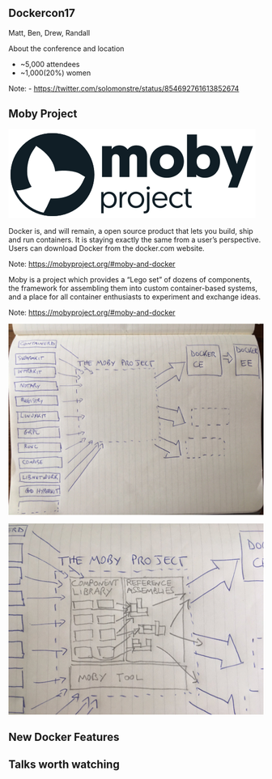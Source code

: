 Dockercon17
-----------
Matt, Ben, Drew, Randall


About the conference and location
- ~5,000 attendees
- ~1,000(20%) women

Note: - https://twitter.com/solomonstre/status/854692761613852674



Moby Project
------------

![](dockercon17/moby-project-logo.png)


Docker is, and will remain, a open source product that lets you build, ship and run containers. It is staying exactly the same from a user’s perspective. Users can download Docker from the docker.com website.

Note: https://mobyproject.org/#moby-and-docker


Moby is a project which provides a “Lego set” of dozens of components, the framework for assembling them into custom container-based systems, and a place for all container enthusiasts to experiment and exchange ideas.

Note: https://mobyproject.org/#moby-and-docker


![](dockercon17/moby-project-1.jpg)


![](dockercon17/moby-project-2.jpg)



New Docker Features
-------------------



Talks worth watching
--------------------

